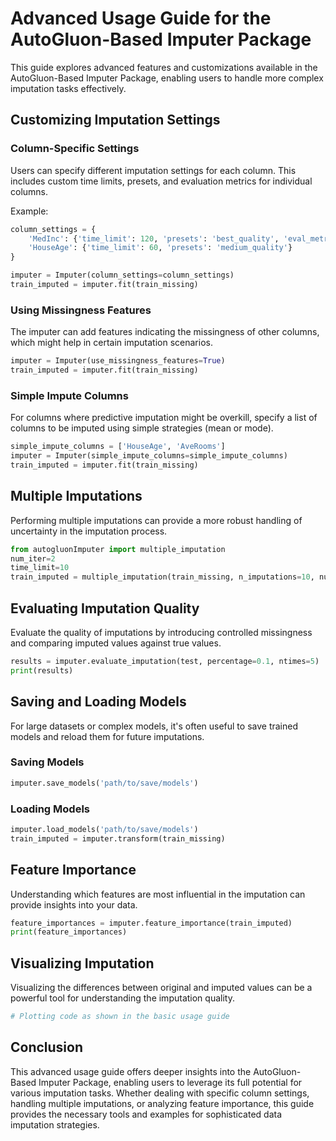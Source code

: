 # Advanced Usage Guide for the AutoGluon-Based Imputer Package

This guide explores advanced features and customizations available in the AutoGluon-Based Imputer Package, enabling users to handle more complex imputation tasks effectively.

## Customizing Imputation Settings

### Column-Specific Settings
Users can specify different imputation settings for each column. This includes custom time limits, presets, and evaluation metrics for individual columns.

Example:
```python
column_settings = {
    'MedInc': {'time_limit': 120, 'presets': 'best_quality', 'eval_metric': 'mean_squared_error'},
    'HouseAge': {'time_limit': 60, 'presets': 'medium_quality'}
}

imputer = Imputer(column_settings=column_settings)
train_imputed = imputer.fit(train_missing)
```

### Using Missingness Features
The imputer can add features indicating the missingness of other columns, which might help in certain imputation scenarios.

```python
imputer = Imputer(use_missingness_features=True)
train_imputed = imputer.fit(train_missing)
```

### Simple Impute Columns
For columns where predictive imputation might be overkill, specify a list of columns to be imputed using simple strategies (mean or mode).

```python
simple_impute_columns = ['HouseAge', 'AveRooms']
imputer = Imputer(simple_impute_columns=simple_impute_columns)
train_imputed = imputer.fit(train_missing)
```

## Multiple Imputations
Performing multiple imputations can provide a more robust handling of uncertainty in the imputation process.

```python
from autogluonImputer import multiple_imputation
num_iter=2
time_limit=10
train_imputed = multiple_imputation(train_missing, n_imputations=10, num_iter=num_iter, time_limit=time_limit, fitonce=True)
```

## Evaluating Imputation Quality
Evaluate the quality of imputations by introducing controlled missingness and comparing imputed values against true values.

```python
results = imputer.evaluate_imputation(test, percentage=0.1, ntimes=5)
print(results)
```

## Saving and Loading Models
For large datasets or complex models, it's often useful to save trained models and reload them for future imputations.

### Saving Models
```python
imputer.save_models('path/to/save/models')
```

### Loading Models
```python
imputer.load_models('path/to/save/models')
train_imputed = imputer.transform(train_missing)
```

## Feature Importance
Understanding which features are most influential in the imputation can provide insights into your data.

```python
feature_importances = imputer.feature_importance(train_imputed)
print(feature_importances)
```

## Visualizing Imputation
Visualizing the differences between original and imputed values can be a powerful tool for understanding the imputation quality.

```python
# Plotting code as shown in the basic usage guide
```

## Conclusion
This advanced usage guide offers deeper insights into the AutoGluon-Based Imputer Package, enabling users to leverage its full potential for various imputation tasks. Whether dealing with specific column settings, handling multiple imputations, or analyzing feature importance, this guide provides the necessary tools and examples for sophisticated data imputation strategies.